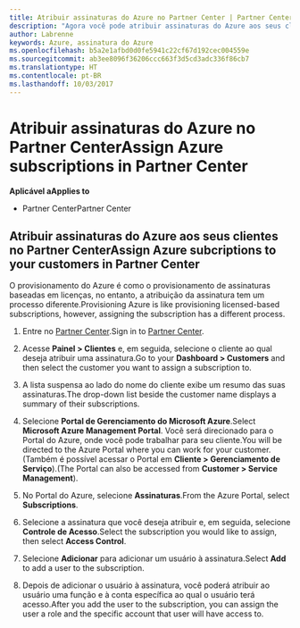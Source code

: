 ```yaml
---
title: Atribuir assinaturas do Azure no Partner Center | Partner Center
description: "Agora você pode atribuir assinaturas do Azure aos seus clientes no Partner Center."
author: Labrenne
keywords: Azure, assinatura do Azure
ms.openlocfilehash: b5a2e1afbd0d0fe5941c22cf67d192cec004559e
ms.sourcegitcommit: ab3ee8096f36206ccc663f3d5cd3adc336f86cb7
ms.translationtype: HT
ms.contentlocale: pt-BR
ms.lasthandoff: 10/03/2017
---
```

# <a name="assign-azure-subscriptions-in-partner-center"></a><span data-ttu-id="49f6b-104">Atribuir assinaturas do Azure no Partner Center</span><span class="sxs-lookup"><span data-stu-id="49f6b-104">Assign Azure subscriptions in Partner Center</span></span>

**<span data-ttu-id="49f6b-105">Aplicável a</span><span class="sxs-lookup"><span data-stu-id="49f6b-105">Applies to</span></span>**

-  <span data-ttu-id="49f6b-106">Partner Center</span><span class="sxs-lookup"><span data-stu-id="49f6b-106">Partner Center</span></span>
 
## <a name="assign-azure-subcriptions-to-your-customers-in-partner-center"></a><span data-ttu-id="49f6b-107">Atribuir assinaturas do Azure aos seus clientes no Partner Center</span><span class="sxs-lookup"><span data-stu-id="49f6b-107">Assign Azure subcriptions to your customers in Partner Center</span></span>

<span data-ttu-id="49f6b-108">O provisionamento do Azure é como o provisionamento de assinaturas baseadas em licenças, no entanto, a atribuição da assinatura tem um processo diferente.</span><span class="sxs-lookup"><span data-stu-id="49f6b-108">Provisioning Azure is like provisioning licensed-based subscriptions, however, assigning the subscription has a different process.</span></span>
 
1. <span data-ttu-id="49f6b-109">Entre no [Partner Center](https://na01.safelinks.protection.outlook.com/?url=https%3A%2F%2Fpartnercenter.microsoft.com%2F&data=02%7C01%7Cv-keimag%40microsoft.com%7C6f107d2337fa483b078e08d4efba2d13%7C72f988bf86f141af91ab2d7cd011db47%7C1%7C0%7C636397030307982666&sdata=jViWaoT04hVO10MpiduZoNV95Iv%2B4RX3wpVd028RHSU%3D&reserved=0).</span><span class="sxs-lookup"><span data-stu-id="49f6b-109">Sign in to [Partner Center](https://na01.safelinks.protection.outlook.com/?url=https%3A%2F%2Fpartnercenter.microsoft.com%2F&data=02%7C01%7Cv-keimag%40microsoft.com%7C6f107d2337fa483b078e08d4efba2d13%7C72f988bf86f141af91ab2d7cd011db47%7C1%7C0%7C636397030307982666&sdata=jViWaoT04hVO10MpiduZoNV95Iv%2B4RX3wpVd028RHSU%3D&reserved=0).</span></span>

2. <span data-ttu-id="49f6b-110">Acesse **Painel > Clientes** e, em seguida, selecione o cliente ao qual deseja atribuir uma assinatura.</span><span class="sxs-lookup"><span data-stu-id="49f6b-110">Go to your **Dashboard > Customers** and then select the customer you want to assign a subscription to.</span></span>

3. <span data-ttu-id="49f6b-111">A lista suspensa ao lado do nome do cliente exibe um resumo das suas assinaturas.</span><span class="sxs-lookup"><span data-stu-id="49f6b-111">The drop-down list beside the customer name displays a summary of their subscriptions.</span></span>

4. <span data-ttu-id="49f6b-112">Selecione **Portal de Gerenciamento do Microsoft Azure**.</span><span class="sxs-lookup"><span data-stu-id="49f6b-112">Select **Microsoft Azure Management Portal**.</span></span> <span data-ttu-id="49f6b-113">Você será direcionado para o Portal do Azure, onde você pode trabalhar para seu cliente.</span><span class="sxs-lookup"><span data-stu-id="49f6b-113">You will be directed to the Azure Portal where you can work for your customer.</span></span> <span data-ttu-id="49f6b-114">(Também é possível acessar o Portal em **Cliente > Gerenciamento de Serviço**).</span><span class="sxs-lookup"><span data-stu-id="49f6b-114">(The Portal can also be accessed from **Customer > Service Management**).</span></span>

5. <span data-ttu-id="49f6b-115">No Portal do Azure, selecione **Assinaturas**.</span><span class="sxs-lookup"><span data-stu-id="49f6b-115">From the Azure Portal, select **Subscriptions**.</span></span>

6. <span data-ttu-id="49f6b-116">Selecione a assinatura que você deseja atribuir e, em seguida, selecione **Controle de Acesso**.</span><span class="sxs-lookup"><span data-stu-id="49f6b-116">Select the subscription you would like to assign, then select **Access Control**.</span></span>

7. <span data-ttu-id="49f6b-117">Selecione **Adicionar** para adicionar um usuário à assinatura.</span><span class="sxs-lookup"><span data-stu-id="49f6b-117">Select **Add** to add a user to the subscription.</span></span> 

8. <span data-ttu-id="49f6b-118">Depois de adicionar o usuário à assinatura, você poderá atribuir ao usuário uma função e à conta específica ao qual o usuário terá acesso.</span><span class="sxs-lookup"><span data-stu-id="49f6b-118">After you add the user to the subscription, you can assign the user a role and the specific account that user will have access to.</span></span> 


